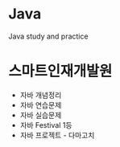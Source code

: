 # Java
Java study and practice

# 스마트인재개발원
- 자바 개념정리
- 자바 연습문제
- 자바 실습문제
- 자바 Festival 1등
- 자바 프로젝트 - 다마고치 
